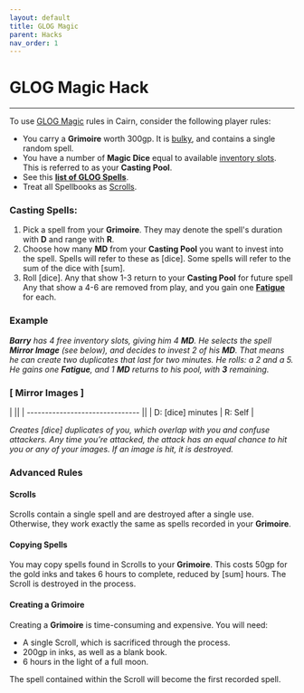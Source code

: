```yaml
---
layout: default
title: GLOG Magic
parent: Hacks
nav_order: 1
---
```


# GLOG Magic Hack
---
To use [GLOG Magic](http://goblinpunch.blogspot.com/2016/09/the-glog-wizards.html) rules in Cairn, consider the following player rules:
- You carry a **Grimoire** worth 300gp. It is [bulky](cairn-srd/#inventory), and contains a single random spell.
- You have a number of **Magic Dice** equal to available [inventory slots](cairn-srd/#inventory). This is referred to as your **Casting Pool**.
- See this [**list of GLOG Spells**](https://drive.google.com/file/d/1OTVy-5Vm44xhRmFO4tKFCJto-_cw0xYtD8lNj8AsSJY/view?pli=1).
- Treat all Spellbooks as [Scrolls](/hacks/glog-magic/#scrolls).

### Casting Spells:
1. Pick a spell from your **Grimoire**. They may denote the spell's duration with **D** and range with **R**.
2. Choose how many **MD** from your **Casting Pool** you want to invest into the spell. Spells will refer to these as [dice]. Some spells will refer to the sum of the dice with [sum].
3. Roll [dice]. Any that show 1-3 return to your **Casting Pool** for future spell  Any that show a 4-6 are removed from play, and you gain one [**Fatigue**](/cairn-srd/#rules) for each.

### **Example**
_**Barry** has 4 free inventory slots, giving him 4 **MD**. He selects the spell **Mirror Image** (see below), and decides to invest 2 of his **MD**. That means he can create two duplicates that last for two minutes. He rolls: a 2 and a 5. He gains one **Fatigue**, and 1 **MD** returns to his pool, with **3** remaining._

### [ **Mirror Images** ]

|                                 ||
| ------------------------------- ||
| D: [dice] minutes | R: Self |

_Creates [dice] duplicates of you, which overlap with you and confuse attackers. Any time you’re attacked, the attack has an equal chance to hit you or any of your images. If an image is hit, it is destroyed._

### Advanced Rules

#### **Scrolls**
Scrolls contain a single spell and are destroyed after a single use. Otherwise, they work exactly the same as spells recorded in your **Grimoire**.

#### **Copying Spells**
You may copy spells found in Scrolls to your **Grimoire**. This costs 50gp for the gold inks and takes 6 hours to complete, reduced by [sum] hours. The Scroll is destroyed in the process.

#### **Creating a Grimoire**
Creating a **Grimoire** is time-consuming and expensive. You will need:
- A single Scroll, which is sacrificed through the process.
- 200gp in inks, as well as a blank book.
- 6 hours in the light of a full moon.

The spell contained within the Scroll will become the first recorded spell.
